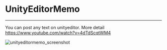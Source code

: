 # UnityEditorMemo
***
You can post any text on unityeditor.
More detail <https://www.youtube.com/watch?v=4dTdScqtWM4>

![unityeditormemo_screenshot](https://github.com/charcolle/UnityEditorMemo/blob/master/unityEditorMemo_ScreenShot.png?raw=true)

